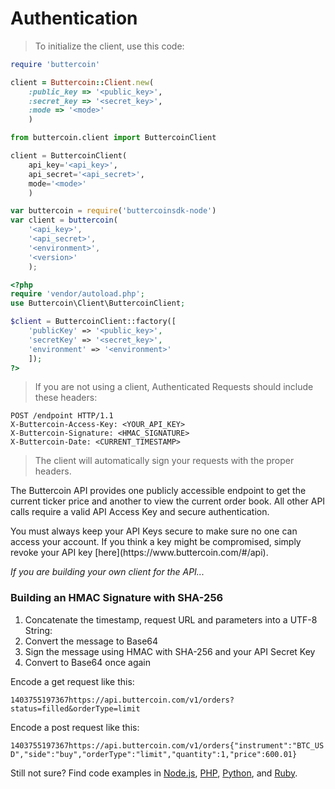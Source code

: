# Authentication

> To initialize the client, use this code:

```ruby
require 'buttercoin'

client = Buttercoin::Client.new(
    :public_key => '<public_key>',
    :secret_key => '<secret_key>',
    :mode => '<mode>'
    )				
```

```python
from buttercoin.client import ButtercoinClient

client = ButtercoinClient(
    api_key='<api_key>',
    api_secret='<api_secret>',
    mode='<mode>'
    )
```

```javascript
var buttercoin = require('buttercoinsdk-node')
var client = buttercoin(
    '<api_key>',
    '<api_secret>',
    '<environment>',
    '<version>'
    );
```

```php
<?php
require 'vendor/autoload.php';
use Buttercoin\Client\ButtercoinClient;

$client = ButtercoinClient::factory([
    'publicKey' => '<public_key>',
    'secretKey' => '<secret_key>',
    'environment' => '<environment>' 
    ]);
?>
```

>If you are not using a client, Authenticated Requests should include these headers:

```http
POST /endpoint HTTP/1.1
X-Buttercoin-Access-Key: <YOUR_API_KEY>
X-Buttercoin-Signature: <HMAC_SIGNATURE> 
X-Buttercoin-Date: <CURRENT_TIMESTAMP>
```

> The client will automatically sign your requests with the proper headers.

The Buttercoin API provides one publicly accessible endpoint to get the current ticker price and another to view the current order book. All other API calls require a valid API Access Key and secure authentication.

<aside class="warning">
You must always keep your API Keys secure to make sure no one can access your account.  If you think a key might be compromised, simply revoke your API key [here](https://www.buttercoin.com/#/api).
</aside>

*If you are building your own client for the API...*

### Building an HMAC Signature with SHA-256

1. Concatenate the timestamp, request URL and parameters into a UTF-8 String:
2. Convert the message to Base64
3. Sign the message using HMAC with SHA-256 and your API Secret Key
4. Convert to Base64 once again

Encode a get request like this: 

`1403755197367https://api.buttercoin.com/v1/orders?status=filled&orderType=limit`

Encode a post request like this: 

`1403755197367https://api.buttercoin.com/v1/orders{"instrument":"BTC_USD","side":"buy","orderType":"limit","quantity":1,"price":600.01}`

Still not sure?  Find code examples in [Node.js](https://github.com/buttercoin/buttercoinsdk-node/blob/master/index.js#L32), [PHP](https://github.com/buttercoin/buttercoinsdk-php/blob/master/src/Client/ButtercoinClient.php#L144), [Python](https://github.com/buttercoin/buttercoinsdk-python/blob/master/buttercoin/api.py#L101), and [Ruby](https://github.com/buttercoin/buttercoinsdk-ruby/blob/master/lib/buttercoin/client.rb#L91).


